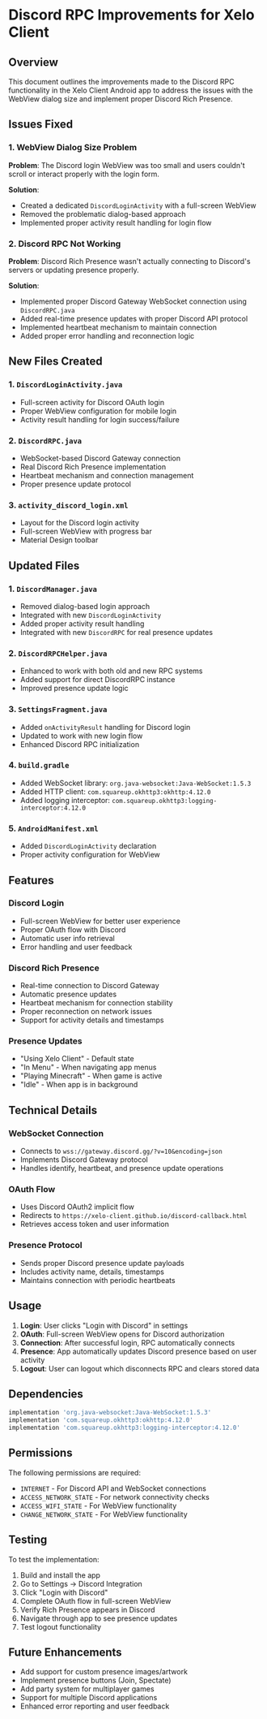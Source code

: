 # Discord RPC Improvements for Xelo Client

## Overview
This document outlines the improvements made to the Discord RPC functionality in the Xelo Client Android app to address the issues with the WebView dialog size and implement proper Discord Rich Presence.

## Issues Fixed

### 1. WebView Dialog Size Problem
**Problem**: The Discord login WebView was too small and users couldn't scroll or interact properly with the login form.

**Solution**: 
- Created a dedicated `DiscordLoginActivity` with a full-screen WebView
- Removed the problematic dialog-based approach
- Implemented proper activity result handling for login flow

### 2. Discord RPC Not Working
**Problem**: Discord Rich Presence wasn't actually connecting to Discord's servers or updating presence properly.

**Solution**:
- Implemented proper Discord Gateway WebSocket connection using `DiscordRPC.java`
- Added real-time presence updates with proper Discord API protocol
- Implemented heartbeat mechanism to maintain connection
- Added proper error handling and reconnection logic

## New Files Created

### 1. `DiscordLoginActivity.java`
- Full-screen activity for Discord OAuth login
- Proper WebView configuration for mobile login
- Activity result handling for login success/failure

### 2. `DiscordRPC.java`
- WebSocket-based Discord Gateway connection
- Real Discord Rich Presence implementation
- Heartbeat mechanism and connection management
- Proper presence update protocol

### 3. `activity_discord_login.xml`
- Layout for the Discord login activity
- Full-screen WebView with progress bar
- Material Design toolbar

## Updated Files

### 1. `DiscordManager.java`
- Removed dialog-based login approach
- Integrated with new `DiscordLoginActivity`
- Added proper activity result handling
- Integrated with new `DiscordRPC` for real presence updates

### 2. `DiscordRPCHelper.java`
- Enhanced to work with both old and new RPC systems
- Added support for direct DiscordRPC instance
- Improved presence update logic

### 3. `SettingsFragment.java`
- Added `onActivityResult` handling for Discord login
- Updated to work with new login flow
- Enhanced Discord RPC initialization

### 4. `build.gradle`
- Added WebSocket library: `org.java-websocket:Java-WebSocket:1.5.3`
- Added HTTP client: `com.squareup.okhttp3:okhttp:4.12.0`
- Added logging interceptor: `com.squareup.okhttp3:logging-interceptor:4.12.0`

### 5. `AndroidManifest.xml`
- Added `DiscordLoginActivity` declaration
- Proper activity configuration for WebView

## Features

### Discord Login
- Full-screen WebView for better user experience
- Proper OAuth flow with Discord
- Automatic user info retrieval
- Error handling and user feedback

### Discord Rich Presence
- Real-time connection to Discord Gateway
- Automatic presence updates
- Heartbeat mechanism for connection stability
- Proper reconnection on network issues
- Support for activity details and timestamps

### Presence Updates
- "Using Xelo Client" - Default state
- "In Menu" - When navigating app menus
- "Playing Minecraft" - When game is active
- "Idle" - When app is in background

## Technical Details

### WebSocket Connection
- Connects to `wss://gateway.discord.gg/?v=10&encoding=json`
- Implements Discord Gateway protocol
- Handles identify, heartbeat, and presence update operations

### OAuth Flow
- Uses Discord OAuth2 implicit flow
- Redirects to `https://xelo-client.github.io/discord-callback.html`
- Retrieves access token and user information

### Presence Protocol
- Sends proper Discord presence update payloads
- Includes activity name, details, timestamps
- Maintains connection with periodic heartbeats

## Usage

1. **Login**: User clicks "Login with Discord" in settings
2. **OAuth**: Full-screen WebView opens for Discord authorization
3. **Connection**: After successful login, RPC automatically connects
4. **Presence**: App automatically updates Discord presence based on user activity
5. **Logout**: User can logout which disconnects RPC and clears stored data

## Dependencies

```gradle
implementation 'org.java-websocket:Java-WebSocket:1.5.3'
implementation 'com.squareup.okhttp3:okhttp:4.12.0'
implementation 'com.squareup.okhttp3:logging-interceptor:4.12.0'
```

## Permissions

The following permissions are required:
- `INTERNET` - For Discord API and WebSocket connections
- `ACCESS_NETWORK_STATE` - For network connectivity checks
- `ACCESS_WIFI_STATE` - For WebView functionality
- `CHANGE_NETWORK_STATE` - For WebView functionality

## Testing

To test the implementation:
1. Build and install the app
2. Go to Settings → Discord Integration
3. Click "Login with Discord"
4. Complete OAuth flow in full-screen WebView
5. Verify Rich Presence appears in Discord
6. Navigate through app to see presence updates
7. Test logout functionality

## Future Enhancements

- Add support for custom presence images/artwork
- Implement presence buttons (Join, Spectate)
- Add party system for multiplayer games
- Support for multiple Discord applications
- Enhanced error reporting and user feedback